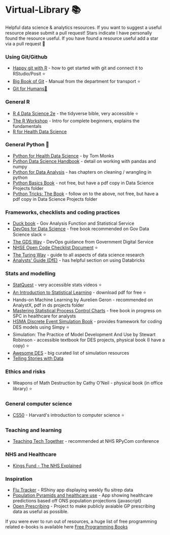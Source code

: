 # Virtual-Library :books:

Helpful data science &amp; analytics resources. If you want to suggest a useful resource please submit a pull request! Stars indicate I have personally found the resource useful. If you have found a resource useful add a star via a pull request :slightly_smiling_face:

### Using Git/Github
* [Happy git with R](https://happygitwithr.com/) - how to get started with git and connect it to RStudio/Posit :star:
* [Big Book of Git](https://department-for-transport.github.io/big_book_of_git/) - Manual from the department for transport :star:
* [Git for Humans🧍](https://speakerdeck.com/alicebartlett/git-for-humans)

### General R
* [R 4 Data Science 2e](https://r4ds.hadley.nz/) - the tidyverse bible, very accessible :star:
* [The R Workshop](http://www.r-workshop.org/) - Intro for complete beginners, explains the fundamentals
* [R for Health Data Science](https://argoshare.is.ed.ac.uk/healthyr_book/)

### General Python :snake:
* [Python for Health Data Science](https://www.pythonhealthdatascience.com/content/front_page.html) - by Tom Monks
* [Python Data Science Handbook](https://jakevdp.github.io/PythonDataScienceHandbook/) - detail on working with pandas and numpy
* [Python for Data Analysis](https://wesmckinney.com/book/) - has chapters on cleaning / wrangling in python
* [Python Basics Book](https://realpython.com/products/python-basics-book/) - not free, but have a pdf copy in Data Science Projects folder
* [Python Tricks: The Book](https://realpython.com/products/python-tricks-book/?utm_source=drip&utm_medium=email&utm_campaign=pytricks-email&__s=t6u37vj8t0qlopawp38o) - follow on to the above, not free, but have a pdf copy in Data Science Projects folder

### Frameworks, checklists and coding practices
* [Duck book](https://best-practice-and-impact.github.io/qa-of-code-guidance/intro.html) - Gov Analysis Function and Statistical Service
* [DevOps for Data Science](https://do4ds.com/) - free book recommended on Gov Data Science slack :star:
* [The GDS Way](https://gds-way.digital.cabinet-office.gov.uk/) - DevOps guidance from Government Digital Service
* [NHSE Open Code Checklist Document](https://github.com/nhsengland/nhse-repository-template/blob/main/OPEN_CODE_CHECKLIST.md) :star:
* [The Turing Way](https://book.the-turing-way.org/) - guide to all aspects of data science research
* [Analysts' Guide (DfE)](https://dfe-analytical-services.github.io/analysts-guide/) - has helpful section on using Databricks

### Stats and modelling
* [StatQuest](https://www.youtube.com/channel/UCtYLUTtgS3k1Fg4y5tAhLbw) - very accessible stats videos :star:
* [An Introduction to Statistical Learning](https://www.statlearning.com/) - download pdf for free :star:
* Hands-on Machine Learning by Aurelien Geron - recommended on AnalystX, pdf in ds projects folder
* [Mastering Statistical Process Control Charts](https://anhoej.github.io/spc4hc/) - free book in progress on SPC in healthcare for analysts
* [HSMA Discrete Event Simulation Book](https://hsma-programme.github.io/hsma6_des_book/) - provides framework for coding DES models using Simpy :star:
* Simulation: The Practice of Model Development And Use by Stewart Robinson - accessible textbook for DES projects, physical book (I have a copy) :star:
* [Awesome DES](https://github.com/galenseilis/awesome-des) - big curated list of simulation resources
* [Telling Stories with Data](https://tellingstorieswithdata.com/)

### Ethics and risks
* Weapons of Math Destruction by Cathy O'Neil - physical book (in office library) :star:

### General computer science
* [CS50](https://www.edx.org/course/introduction-computer-science-harvardx-cs50x) - Harvard's introduction to computer science :star:

### Teaching and learning
* [Teaching Tech Together](https://teachtogether.tech/en/index.html) - recommended at NHS RPyCom conference

### NHS and Healthcare
* [Kings Fund - The NHS Explained](https://www.kingsfund.org.uk/leadership-development/courses/nhs-explained-course)

### Inspiration
* [Flu Tracker](https://nhsml-nuct.shinyapps.io/NationalFlu/) - RShiny app displaying weekly flu sitrep data
* [Population Pyramids and healthcare use](https://the-strategy-unit.github.io/aging_pop_web_app/) - App showing healthcare predictions based off ONS population projections (javascript)
* [Open Prescribing](https://openprescribing.net/) - Project to make publicly avaiable GP prescribing data as useful as possible.

If you were ever to run out of resources, a huge list of free programming related e-books is available here [Free Programming Books](https://github.com/EbookFoundation/free-programming-books)

